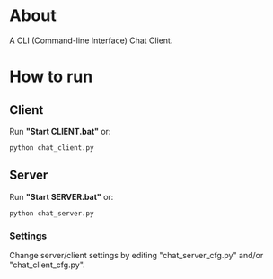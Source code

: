 # About
A CLI (Command-line Interface) Chat Client.

# How to run
## Client
Run **"Start CLIENT.bat"** or:
```
python chat_client.py
```
## Server
Run **"Start SERVER.bat"** or:
```
python chat_server.py
```
### Settings
Change server/client settings by editing "chat_server_cfg.py" and/or "chat_client_cfg.py".
